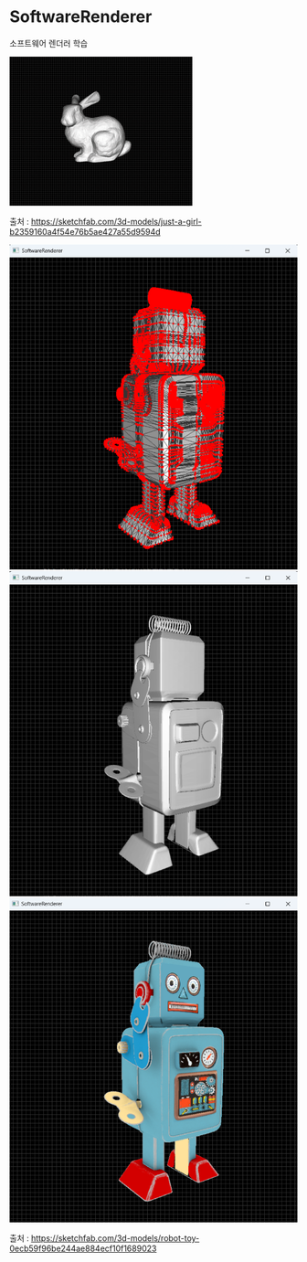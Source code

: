 # SoftwareRenderer
소프트웨어 렌더러 학습

![alt text](screenshot/bunny.gif)



출처 : https://sketchfab.com/3d-models/just-a-girl-b2359160a4f54e76b5ae427a55d9594d



![alt text](screenshot/robot_wireframe.png) ![alt text](screenshot/robot_shader.png) ![alt text](screenshot/robot_render.png)

출처 : https://sketchfab.com/3d-models/robot-toy-0ecb59f96be244ae884ecf10f1689023